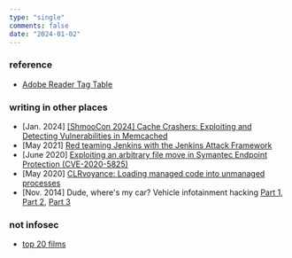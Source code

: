 ```yaml
---
type: "single"
comments: false
date: "2024-01-02"
---
```


### reference 
* [Adobe Reader Tag Table](/other/adobe-reader-tags/)

### writing in other places
* [Jan. 2024] [[ShmooCon 2024] Cache Crashers: Exploiting and Detecting Vulnerabilities in Memcached](https://github.com/hatRiot/shmoo24-memcached)
* [May 2021] [Red teaming Jenkins with the Jenkins Attack Framework](https://web.archive.org/web/20210620192655/https://www.accenture.com/us-en/blogs/cyber-defense/red-teaming-jenkins-attack-framework)
* [June 2020] [Exploiting an arbitrary file move in Symantec Endpoint Protection (CVE-2020-5825)](https://web.archive.org/web/20210621094826/https://www.accenture.com/us-en/blogs/cyber-defense/exploiting-arbitrary-file-move-in-symantec-endpoint-protection)
* [May 2020] [CLRvoyance: Loading managed code into unmanaged processes](https://web.archive.org/web/20210624151714/https://www.accenture.com/us-en/blogs/cyber-defense/clrvoyance-loading-managed-code-into-unmanaged-processes)
* [Nov. 2014] Dude, where's my car? Vehicle infotainment hacking [Part 1](https://web.archive.org/web/20141102044810/http://www.coalfire.com/The-Coalfire-Blog/October-2014/Dude-where-is-my-car), [Part 2](https://web.archive.org/web/20141209045503/http://www.coalfire.com/The-Coalfire-Blog/November-2014/Reverse-Shells-and-Your-Car), [Part 3](https://web.archive.org/web/20150101172823/http://www.coalfire.com/The-Coalfire-Blog/December-2014/Beep-Beep,-I-m-Your-Car)

### not infosec
* [top 20 films](/other/top-20-films/)

